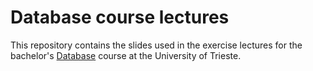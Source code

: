 # Database course lectures

This repository contains the slides used in the exercise lectures for the bachelor's [Database](https://delorenzo.inginf.units.it/project/basi-di-dati-2025/) course at the University of Trieste.